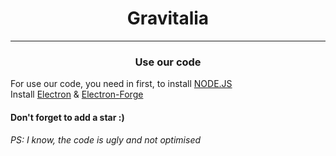 <h1 align="center">Gravitalia</h1>
<hr>
<h3 align="center">Use our code</h3>
<p>For use our code, you need in first, to install <a href="https://nodejs.org/en/">NODE.JS</a><br>Install <a href="https://electronjs.org">Electron</a> & <a href="https://www.electronforge.io/">Electron-Forge</a></p>

<h4>Don't forget to add a star :)</h4>
<h6>PS: I know, the code is ugly and not optimised</h6>
